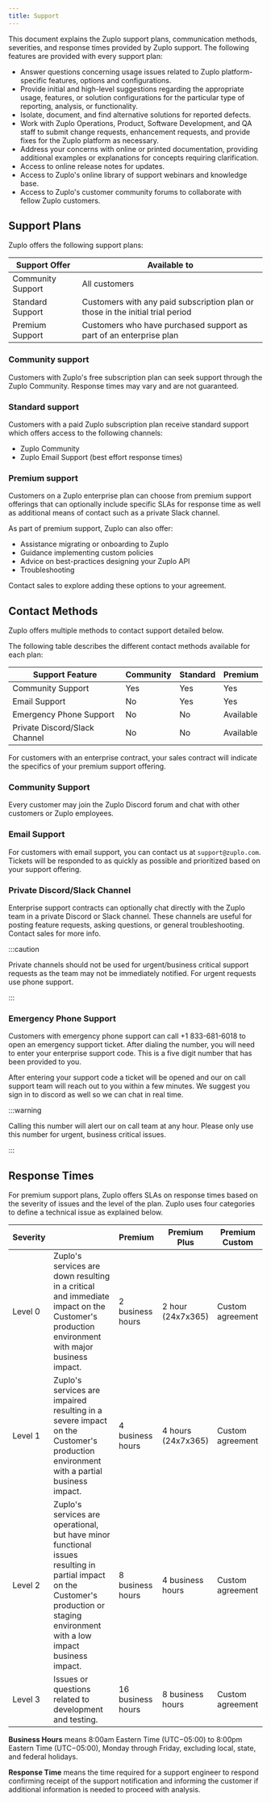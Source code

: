 ```yaml
---
title: Support
---
```


This document explains the Zuplo support plans, communication methods,
severities, and response times provided by Zuplo support. The following features
are provided with every support plan:

- Answer questions concerning usage issues related to Zuplo platform-specific
  features, options and configurations.
- Provide initial and high-level suggestions regarding the appropriate usage,
  features, or solution configurations for the particular type of reporting,
  analysis, or functionality.
- Isolate, document, and find alternative solutions for reported defects.
- Work with Zuplo Operations, Product, Software Development, and QA staff to
  submit change requests, enhancement requests, and provide fixes for the Zuplo
  platform as necessary.
- Address your concerns with online or printed documentation, providing
  additional examples or explanations for concepts requiring clarification.
- Access to online release notes for updates.
- Access to Zuplo's online library of support webinars and knowledge base.
- Access to Zuplo's customer community forums to collaborate with fellow Zuplo
  customers.

## Support Plans

Zuplo offers the following support plans:

| Support Offer     | Available to                                                                   |
| ----------------- | ------------------------------------------------------------------------------ |
| Community Support | All customers                                                                  |
| Standard Support  | Customers with any paid subscription plan or those in the initial trial period |
| Premium Support   | Customers who have purchased support as part of an enterprise plan             |

### Community support

Customers with Zuplo's free subscription plan can seek support through the Zuplo
Community. Response times may vary and are not guaranteed.

### Standard support

Customers with a paid Zuplo subscription plan receive standard support which
offers access to the following channels:

- Zuplo Community
- Zuplo Email Support (best effort response times)

### Premium support

Customers on a Zuplo enterprise plan can choose from premium support offerings
that can optionally include specific SLAs for response time as well as
additional means of contact such as a private Slack channel.

As part of premium support, Zuplo can also offer:

- Assistance migrating or onboarding to Zuplo
- Guidance implementing custom policies
- Advice on best-practices designing your Zuplo API
- Troubleshooting

Contact sales to explore adding these options to your agreement.

## Contact Methods

Zuplo offers multiple methods to contact support detailed below.

The following table describes the different contact methods available for each
plan:

| Support Feature               | Community | Standard | Premium   |
| ----------------------------- | --------- | -------- | --------- |
| Community Support             | Yes       | Yes      | Yes       |
| Email Support                 | No        | Yes      | Yes       |
| Emergency Phone Support       | No        | No       | Available |
| Private Discord/Slack Channel | No        | No       | Available |

For customers with an enterprise contract, your sales contract will indicate the
specifics of your premium support offering.

### Community Support

Every customer may join the Zuplo Discord forum and chat with other customers or
Zuplo employees.

### Email Support

For customers with email support, you can contact us at `support@zuplo.com`.
Tickets will be responded to as quickly as possible and prioritized based on
your support offering.

### Private Discord/Slack Channel

Enterprise support contracts can optionally chat directly with the Zuplo team in
a private Discord or Slack channel. These channels are useful for posting
feature requests, asking questions, or general troubleshooting. Contact sales
for more info.

:::caution

Private channels should not be used for urgent/business critical support
requests as the team may not be immediately notified. For urgent requests use
phone support.

:::

### Emergency Phone Support

Customers with emergency phone support can call +1 833-681-6018 to open an
emergency support ticket. After dialing the number, you will need to enter your
enterprise support code. This is a five digit number that has been provided to
you.

After entering your support code a ticket will be opened and our on call support
team will reach out to you within a few minutes. We suggest you sign in to
discord as well so we can chat in real time.

:::warning

Calling this number will alert our on call team at any hour. Please only use
this number for urgent, business critical issues.

:::

## Response Times

For premium support plans, Zuplo offers SLAs on response times based on the
severity of issues and the level of the plan. Zuplo uses four categories to
define a technical issue as explained below.

| Severity |                                                                                                                                                                                       | Premium           | Premium Plus       | Premium Custom   |
| -------- | ------------------------------------------------------------------------------------------------------------------------------------------------------------------------------------- | ----------------- | ------------------ | ---------------- |
| Level 0  | Zuplo's services are down resulting in a critical and immediate impact on the Customer's production environment with major business impact.                                           | 2 business hours  | 2 hour (24x7x365)  | Custom agreement |
| Level 1  | Zuplo's services are impaired resulting in a severe impact on the Customer's production environment with a partial business impact.                                                   | 4 business hours  | 4 hours (24x7x365) | Custom agreement |
| Level 2  | Zuplo's services are operational, but have minor functional issues resulting in partial impact on the Customer's production or staging environment with a low impact business impact. | 8 business hours  | 4 business hours   | Custom agreement |
| Level 3  | Issues or questions related to development and testing.                                                                                                                               | 16 business hours | 8 business hours   | Custom agreement |

**Business Hours** means 8:00am Eastern Time (UTC−05:00) to 8:00pm Eastern Time
(UTC−05:00), Monday through Friday, excluding local, state, and federal
holidays.

**Response Time** means the time required for a support engineer to respond
confirming receipt of the support notification and informing the customer if
additional information is needed to proceed with analysis.
